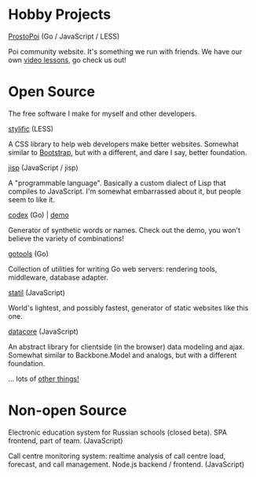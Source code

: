 # Hobby Projects

[ProstoPoi](http://prostopoi.ru) <span class="fade">(Go / JavaScript / LESS)</span>

Poi community website. It's something we run with friends. We have our own
[video lessons](http://prostopoi.ru/how/spinning/forward), go check us out!

# Open Source

The free software I make for myself and other developers.

[stylific](http://mitranim.com/stylific/) <span class="fade">(LESS)</span>

A CSS library to help web developers make better websites. Somewhat similar to
[Bootstrap](http://getbootstrap.com), but with a different, and dare I say,
better foundation.

[jisp](http://jisp.io) <span class="fade">(JavaScript / jisp)</span>

A "programmable language". Basically a custom dialect of Lisp that compiles to
JavaScript. I'm somewhat embarrassed about it, but people seem to like it.

[codex](https://github.com/Mitranim/codex) <span class="fade">(Go)</span> |
[demo](/codex/)

Generator of synthetic words or names. Check out the demo, you won't believe
the variety of combinations!

[gotools](https://github.com/Mitranim/gotools) <span class="fade">(Go)</span>

Collection of utilities for writing Go web servers: rendering tools, middleware,
database adapter.

[statil](https://github.com/Mitranim/statil) <span class="fade">(JavaScript)</span>

World's lightest, and possibly fastest, generator of static websites like this
one.

[datacore](https://github.com/Mitranim/datacore) <span class="fade">(JavaScript)</span>

An abstract library for clientside (in the browser) data modeling and ajax.
Somewhat similar to Backbone.Model and analogs, but with a different foundation.

... lots of [other things!](https://github.com/Mitranim?tab=repositories)

# Non-open Source

Electronic education system for Russian schools (closed beta). SPA frontend,
part of team. <span class="fade">(JavaScript)</span>

Call centre monitoring system: realtime analysis of call centre load, forecast,
and call management. Node.js backend / frontend. <span class="fade">(JavaScript)</span>
